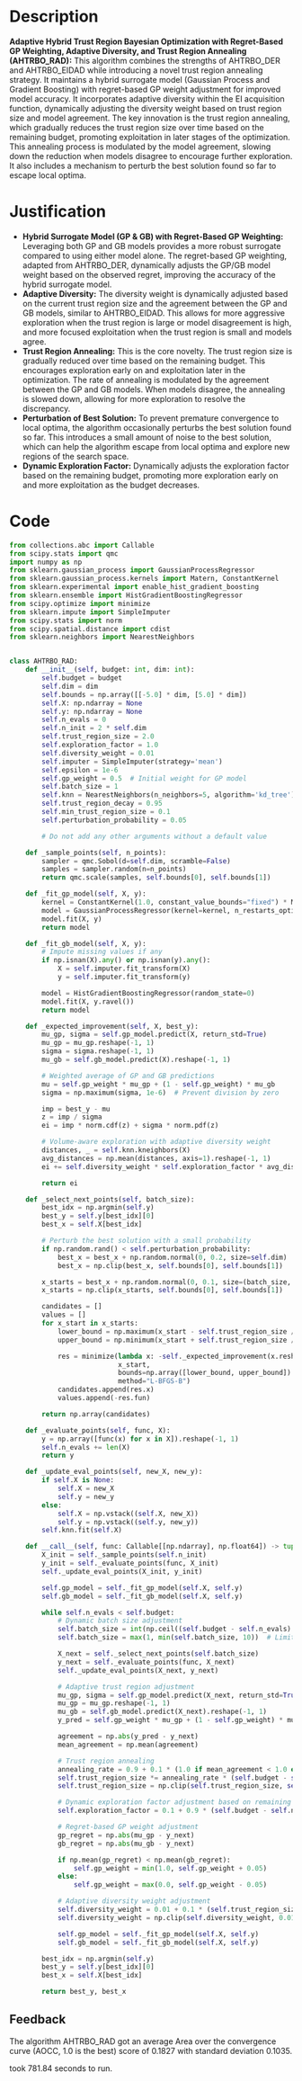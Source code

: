 # Description
**Adaptive Hybrid Trust Region Bayesian Optimization with Regret-Based GP Weighting, Adaptive Diversity, and Trust Region Annealing (AHTRBO_RAD):** This algorithm combines the strengths of AHTRBO_DER and AHTRBO_EIDAD while introducing a novel trust region annealing strategy. It maintains a hybrid surrogate model (Gaussian Process and Gradient Boosting) with regret-based GP weight adjustment for improved model accuracy. It incorporates adaptive diversity within the EI acquisition function, dynamically adjusting the diversity weight based on trust region size and model agreement. The key innovation is the trust region annealing, which gradually reduces the trust region size over time based on the remaining budget, promoting exploitation in later stages of the optimization. This annealing process is modulated by the model agreement, slowing down the reduction when models disagree to encourage further exploration. It also includes a mechanism to perturb the best solution found so far to escape local optima.

# Justification
*   **Hybrid Surrogate Model (GP & GB) with Regret-Based GP Weighting:** Leveraging both GP and GB models provides a more robust surrogate compared to using either model alone. The regret-based GP weighting, adapted from AHTRBO_DER, dynamically adjusts the GP/GB model weight based on the observed regret, improving the accuracy of the hybrid surrogate model.
*   **Adaptive Diversity:** The diversity weight is dynamically adjusted based on the current trust region size and the agreement between the GP and GB models, similar to AHTRBO_EIDAD. This allows for more aggressive exploration when the trust region is large or model disagreement is high, and more focused exploitation when the trust region is small and models agree.
*   **Trust Region Annealing:** This is the core novelty. The trust region size is gradually reduced over time based on the remaining budget. This encourages exploration early on and exploitation later in the optimization. The rate of annealing is modulated by the agreement between the GP and GB models. When models disagree, the annealing is slowed down, allowing for more exploration to resolve the discrepancy.
*   **Perturbation of Best Solution:** To prevent premature convergence to local optima, the algorithm occasionally perturbs the best solution found so far. This introduces a small amount of noise to the best solution, which can help the algorithm escape from local optima and explore new regions of the search space.
*   **Dynamic Exploration Factor:** Dynamically adjusts the exploration factor based on the remaining budget, promoting more exploration early on and more exploitation as the budget decreases.

# Code
```python
from collections.abc import Callable
from scipy.stats import qmc
import numpy as np
from sklearn.gaussian_process import GaussianProcessRegressor
from sklearn.gaussian_process.kernels import Matern, ConstantKernel
from sklearn.experimental import enable_hist_gradient_boosting
from sklearn.ensemble import HistGradientBoostingRegressor
from scipy.optimize import minimize
from sklearn.impute import SimpleImputer
from scipy.stats import norm
from scipy.spatial.distance import cdist
from sklearn.neighbors import NearestNeighbors


class AHTRBO_RAD:
    def __init__(self, budget: int, dim: int):
        self.budget = budget
        self.dim = dim
        self.bounds = np.array([[-5.0] * dim, [5.0] * dim])
        self.X: np.ndarray = None
        self.y: np.ndarray = None
        self.n_evals = 0
        self.n_init = 2 * self.dim
        self.trust_region_size = 2.0
        self.exploration_factor = 1.0
        self.diversity_weight = 0.01
        self.imputer = SimpleImputer(strategy='mean')
        self.epsilon = 1e-6
        self.gp_weight = 0.5  # Initial weight for GP model
        self.batch_size = 1
        self.knn = NearestNeighbors(n_neighbors=5, algorithm='kd_tree')
        self.trust_region_decay = 0.95
        self.min_trust_region_size = 0.1
        self.perturbation_probability = 0.05

        # Do not add any other arguments without a default value

    def _sample_points(self, n_points):
        sampler = qmc.Sobol(d=self.dim, scramble=False)
        samples = sampler.random(n=n_points)
        return qmc.scale(samples, self.bounds[0], self.bounds[1])

    def _fit_gp_model(self, X, y):
        kernel = ConstantKernel(1.0, constant_value_bounds="fixed") * Matern(length_scale=1.0, nu=2.5)
        model = GaussianProcessRegressor(kernel=kernel, n_restarts_optimizer=5, alpha=1e-5)
        model.fit(X, y)
        return model

    def _fit_gb_model(self, X, y):
        # Impute missing values if any
        if np.isnan(X).any() or np.isnan(y).any():
            X = self.imputer.fit_transform(X)
            y = self.imputer.fit_transform(y)

        model = HistGradientBoostingRegressor(random_state=0)
        model.fit(X, y.ravel())
        return model

    def _expected_improvement(self, X, best_y):
        mu_gp, sigma = self.gp_model.predict(X, return_std=True)
        mu_gp = mu_gp.reshape(-1, 1)
        sigma = sigma.reshape(-1, 1)
        mu_gb = self.gb_model.predict(X).reshape(-1, 1)

        # Weighted average of GP and GB predictions
        mu = self.gp_weight * mu_gp + (1 - self.gp_weight) * mu_gb
        sigma = np.maximum(sigma, 1e-6)  # Prevent division by zero

        imp = best_y - mu
        z = imp / sigma
        ei = imp * norm.cdf(z) + sigma * norm.pdf(z)

        # Volume-aware exploration with adaptive diversity weight
        distances, _ = self.knn.kneighbors(X)
        avg_distances = np.mean(distances, axis=1).reshape(-1, 1)
        ei += self.diversity_weight * self.exploration_factor * avg_distances

        return ei

    def _select_next_points(self, batch_size):
        best_idx = np.argmin(self.y)
        best_y = self.y[best_idx][0]
        best_x = self.X[best_idx]

        # Perturb the best solution with a small probability
        if np.random.rand() < self.perturbation_probability:
            best_x = best_x + np.random.normal(0, 0.2, size=self.dim)
            best_x = np.clip(best_x, self.bounds[0], self.bounds[1])

        x_starts = best_x + np.random.normal(0, 0.1, size=(batch_size, self.dim))
        x_starts = np.clip(x_starts, self.bounds[0], self.bounds[1])

        candidates = []
        values = []
        for x_start in x_starts:
            lower_bound = np.maximum(x_start - self.trust_region_size / 2, self.bounds[0])
            upper_bound = np.minimum(x_start + self.trust_region_size / 2, self.bounds[1])

            res = minimize(lambda x: -self._expected_improvement(x.reshape(1, -1), best_y),
                           x_start,
                           bounds=np.array([lower_bound, upper_bound]).T,
                           method="L-BFGS-B")
            candidates.append(res.x)
            values.append(-res.fun)

        return np.array(candidates)

    def _evaluate_points(self, func, X):
        y = np.array([func(x) for x in X]).reshape(-1, 1)
        self.n_evals += len(X)
        return y

    def _update_eval_points(self, new_X, new_y):
        if self.X is None:
            self.X = new_X
            self.y = new_y
        else:
            self.X = np.vstack((self.X, new_X))
            self.y = np.vstack((self.y, new_y))
        self.knn.fit(self.X)

    def __call__(self, func: Callable[[np.ndarray], np.float64]) -> tuple[np.float64, np.array]:
        X_init = self._sample_points(self.n_init)
        y_init = self._evaluate_points(func, X_init)
        self._update_eval_points(X_init, y_init)

        self.gp_model = self._fit_gp_model(self.X, self.y)
        self.gb_model = self._fit_gb_model(self.X, self.y)

        while self.n_evals < self.budget:
            # Dynamic batch size adjustment
            self.batch_size = int(np.ceil((self.budget - self.n_evals) / 50.0))
            self.batch_size = max(1, min(self.batch_size, 10))  # Limit batch size

            X_next = self._select_next_points(self.batch_size)
            y_next = self._evaluate_points(func, X_next)
            self._update_eval_points(X_next, y_next)

            # Adaptive trust region adjustment
            mu_gp, sigma = self.gp_model.predict(X_next, return_std=True)
            mu_gp = mu_gp.reshape(-1, 1)
            mu_gb = self.gb_model.predict(X_next).reshape(-1, 1)
            y_pred = self.gp_weight * mu_gp + (1 - self.gp_weight) * mu_gb

            agreement = np.abs(y_pred - y_next)
            mean_agreement = np.mean(agreement)

            # Trust region annealing
            annealing_rate = 0.9 + 0.1 * (1.0 if mean_agreement < 1.0 else 0.0)  # Slow down annealing if models disagree
            self.trust_region_size *= annealing_rate * (self.budget - self.n_evals) / self.budget
            self.trust_region_size = np.clip(self.trust_region_size, self.min_trust_region_size, 5.0)

            # Dynamic exploration factor adjustment based on remaining budget
            self.exploration_factor = 0.1 + 0.9 * (self.budget - self.n_evals) / self.budget

            # Regret-based GP weight adjustment
            gp_regret = np.abs(mu_gp - y_next)
            gb_regret = np.abs(mu_gb - y_next)

            if np.mean(gp_regret) < np.mean(gb_regret):
                self.gp_weight = min(1.0, self.gp_weight + 0.05)
            else:
                self.gp_weight = max(0.0, self.gp_weight - 0.05)

            # Adaptive diversity weight adjustment
            self.diversity_weight = 0.01 + 0.1 * (self.trust_region_size / 5.0) + 0.1 * (1.0 if mean_agreement > 1.0 else 0.0)
            self.diversity_weight = np.clip(self.diversity_weight, 0.01, 0.1)  # Keep it within reasonable bounds

            self.gp_model = self._fit_gp_model(self.X, self.y)
            self.gb_model = self._fit_gb_model(self.X, self.y)

        best_idx = np.argmin(self.y)
        best_y = self.y[best_idx][0]
        best_x = self.X[best_idx]

        return best_y, best_x

```
## Feedback
 The algorithm AHTRBO_RAD got an average Area over the convergence curve (AOCC, 1.0 is the best) score of 0.1827 with standard deviation 0.1035.

took 781.84 seconds to run.